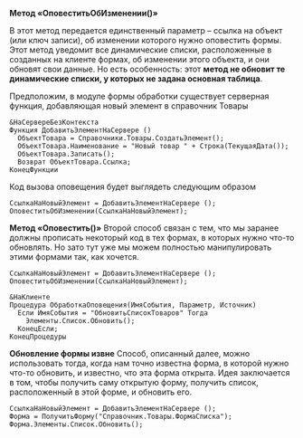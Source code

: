 **Метод «ОповеститьОбИзменении()»**

В этот метод передается единственный параметр – ссылка на объект (или ключ записи), об изменении которого нужно оповестить формы. Этот метод уведомит все динамические списки, расположенные в созданных на клиенте формах, об изменении этого объекта, и они обновят свои данные. Но есть особенность: этот **метод не обновит те динамические списки, у которых не задана основная таблица**.

Предположим, в модуле формы обработки существует серверная функция, добавляющая новый элемент в справочник Товары
```
&НаСервереБезКонтекста
Функция ДобавитьЭлементНаСервере ()
  ОбъектТовара = Справочники.Товары.СоздатьЭлемент();
  ОбъектТовара.Наименование = "Новый товар " + Строка(ТекущаяДата());
  ОбъектТовара.Записать();
  Возврат ОбъектТовара.Ссылка;
КонецФункции
```

Код вызова оповещения будет выглядеть следующим образом 
```
СсылкаНаНовыйЭлемент = ДобавитьЭлементНаСервере ();
ОповеститьОбИзменении(СсылкаНаНовыйЭлемент);
```

**Метод «Оповестить()»**
Второй способ связан с тем, что мы заранее должны прописать некоторый код в тех формах, в которых нужно что-то обновлять. Но зато тут уже мы можем полностью манипулировать этими формами так, как хочется.
```
СсылкаНаНовыйЭлемент = ДобавитьЭлементНаСервере ();
ОповеститьОбИзменении(СсылкаНаНовыйЭлемент);
```
```
&НаКлиенте
Процедура ОбработкаОповещения(ИмяСобытия, Параметр, Источник)
  Если ИмяСобытия = "ОбновитьСписокТоваров" Тогда
    Элементы.Список.Обновить();
  КонецЕсли;
КонецПроцедуры
```

**Обновление формы извне**
Способ, описанный далее, можно использовать тогда, когда нам точно известна форма, в которой нужно что-то обновить, и известно, что эта форма открыта.
Идея заключается в том, чтобы получить саму открытую форму, получить список, расположенный в этой форме, и обновить его.
```
СсылкаНаНовыйЭлемент = ДобавитьЭлементНаСервере ();
Форма = ПолучитьФорму("Справочник.Товары.ФормаСписка");
Форма.Элементы.Список.Обновить();
```










